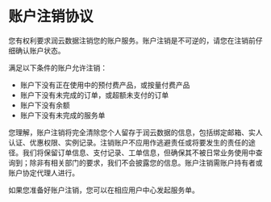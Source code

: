# 账户注销协议

您有权利要求润云数据注销您的账户服务。账户注销是不可逆的，请您在注销前仔细确认账户状态。

满足以下条件的账户允许注销：

* 账户下没有正在使用中的预付费产品，或按量付费产品
* 账户下没有未完成的订单，或超额未支付的订单
* 账户下没有余额
* 账户下没有未完成的服务单

您理解，账户注销将完全清除您个人留存于润云数据的信息，包括绑定邮箱、实人认证、优惠权限、实例记录。注销账户不应用作逃避责任或将要发生的责任的途径。我们将保留订单信息、支付记录、工单信息，但确保其不被日常业务使用中查询到；除非有相关部门的要求，我们不会披露您的信息。账户注销需账户持有者或账户协定代理人进行。

如果您准备好账户注销，您可以在相应用户中心发起服务单。